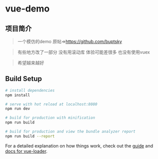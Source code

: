 # vue-demo
## 项目简介
> 一个模仿的demo 原帖=>https://github.com/buptsky

>有些地方改了一部分  没有用滚动库 体验可能差很多 也没有使用vuex

>希望越来越好
## Build Setup

``` bash
# install dependencies
npm install

# serve with hot reload at localhost:8080
npm run dev

# build for production with minification
npm run build

# build for production and view the bundle analyzer report
npm run build --report
```

For a detailed explanation on how things work, check out the [guide](http://vuejs-templates.github.io/webpack/) and [docs for vue-loader](http://vuejs.github.io/vue-loader).
